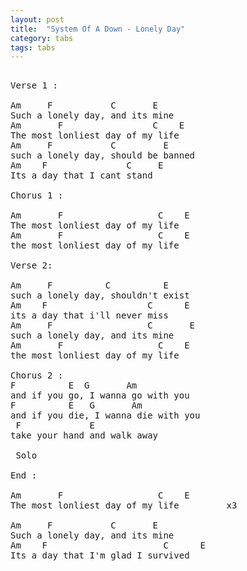 ```yaml
---
layout: post
title:  "System Of A Down - Lonely Day"
category: tabs
tags: tabs
---
```

<pre>

Verse 1 :

Am     F           C       E
Such a lonely day, and its mine
Am       F                 C    E
The most lonliest day of my life 
Am     F           C         E
such a lonely day, should be banned
Am    F               C     E
Its a day that I cant stand 

Chorus 1 :

Am       F                  C    E
The most lonliest day of my life 
Am       F                  C    E
the most lonliest day of my life 

Verse 2:

Am     F          C          E
such a lonely day, shouldn't exist 
Am    F                   C      E
its a day that i'll never miss 
Am     F                  C       E
such a lonely day, and its mine
Am       F                  C    E
the most lonliest day of my life 

Chorus 2 :
F          E  G       Am
and if you go, I wanna go with you 
F          E   G       Am   
and if you die, I wanna die with you 
 F             E               
take your hand and walk away 

 Solo

End :

Am       F                  C    E
The most lonliest day of my life         x3

Am     F           C       E
Such a lonely day, and its mine 
Am    F                      C      E
Its a day that I'm glad I survived 


</pre>
